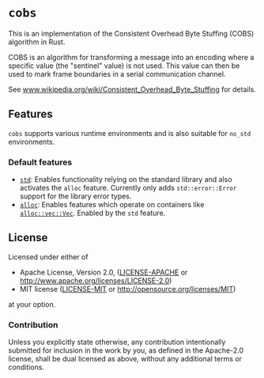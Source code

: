 # `cobs`

This is an implementation of the Consistent Overhead Byte Stuffing (COBS) algorithm in Rust.

COBS is an algorithm for transforming a message into an encoding where a specific value (the "sentinel" value) is not used. This value can then be used to mark frame boundaries in a serial communication channel.

See www.wikipedia.org/wiki/Consistent_Overhead_Byte_Stuffing for details.

## Features

`cobs` supports various runtime environments and is also suitable for `no_std` environments.

### Default features

 - [`std`](https://doc.rust-lang.org/std/): Enables functionality relying on the standard library
   and also activates the `alloc` feature. Currently only adds `std::error::Error` support for the
   library error types.
 - [`alloc`](https://doc.rust-lang.org/alloc/): Enables features which operate on containers
   like [`alloc::vec::Vec`](https://doc.rust-lang.org/beta/alloc/vec/struct.Vec.html).
   Enabled by the `std` feature.

## License

Licensed under either of

 * Apache License, Version 2.0, ([LICENSE-APACHE](LICENSE-APACHE) or http://www.apache.org/licenses/LICENSE-2.0)
 * MIT license ([LICENSE-MIT](LICENSE-MIT) or http://opensource.org/licenses/MIT)

at your option.

### Contribution

Unless you explicitly state otherwise, any contribution intentionally
submitted for inclusion in the work by you, as defined in the Apache-2.0
license, shall be dual licensed as above, without any additional terms or
conditions.
